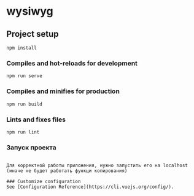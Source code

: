 # wysiwyg

## Project setup
```
npm install
```

### Compiles and hot-reloads for development
```
npm run serve
```

### Compiles and minifies for production
```
npm run build
```

### Lints and fixes files
```
npm run lint
```

### Запуск проекта
```

Для корректной работы приложения, нужно запустить его на localhost (иначе не будет работать функци копирования)

### Customize configuration
See [Configuration Reference](https://cli.vuejs.org/config/).
